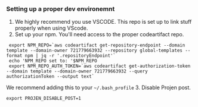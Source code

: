 ### Setting up a proper dev environemnt

1. We highly recommend you use VSCODE. This repo is set up to link stuff properly when using VScode.
2. Set up your npm. You'll need access to the proper codeartifact repo.

```
 export NPM_REPO=`aws codeartifact get-repository-endpoint --domain template --domain-owner 721779663932 --repository global-templates --format npm | jq -r '.repositoryEndpoint'`
 echo 'NPM_REPO set to: '$NPM_REPO
 export NPM_REPO_AUTH_TOKEN=`aws codeartifact get-authorization-token --domain template --domain-owner 721779663932 --query authorizationToken --output text`
```

We recommend adding this to your `~/.bash_profile` 3. Disable Projen post.

```
export PROJEN_DISABLE_POST=1
```

